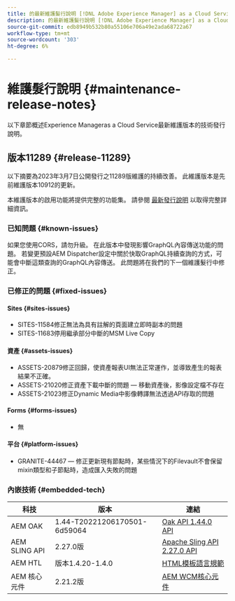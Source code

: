 ```yaml
---
title: 的最新維護髮行說明 [!DNL Adobe Experience Manager] as a Cloud Service。
description: 的最新維護髮行說明 [!DNL Adobe Experience Manager] as a Cloud Service。
source-git-commit: edb8949b532b80a55106e706a49e2ada68722a67
workflow-type: tm+mt
source-wordcount: '303'
ht-degree: 6%

---
```



# 維護髮行說明 {#maintenance-release-notes}

以下章節概述Experience Manageras a Cloud Service最新維護版本的技術發行說明。

## 版本11289 {#release-11289}

以下摘要為2023年3月7日公開發行之11289版維護的持續改善。 此維護版本是先前維護版本10912的更新。

本維護版本的啟用功能將提供完整的功能集。 請參閱 [最新發行說明](/help/release-notes/release-notes-cloud/release-notes-current.md) 以取得完整詳細資訊。

### 已知問題 {#known-issues}

如果您使用CORS，請勿升級。 在此版本中發現影響GraphQL內容傳送功能的問題。 若變更預設AEM Dispatcher設定中關於快取GraphQL持續查詢的方式，可能會中斷這類查詢的GraphQL內容傳送。 此問題將在我們的下一個維護髮行中修正。

### 已修正的問題 {#fixed-issues}

#### Sites {#sites-issues}

- SITES-11584修正無法為具有註解的頁面建立即時副本的問題
- SITES-11683停用繼承部分中斷的MSM Live Copy

#### 資產 {#assets-issues}

- ASSETS-20879修正回歸，使資產報表UI無法正常運作，並導致產生的報表結果不正確。
- ASSETS-21020修正資產下載中斷的問題 — 移動資產後，影像設定檔不存在
- ASSETS-21023修正Dynamic Media中影像轉譯無法透過API存取的問題

#### Forms {#forms-issues}

- 無

#### 平台 {#platform-issues}

- GRANITE-44467 — 修正更新現有節點時，某些情況下的Filevault不會保留mixin類型和子節點時，造成匯入失敗的問題

### 內嵌技術 {#embedded-tech}

| 科技 | 版本 | 連結 |
|---|---|---|
| AEM OAK | 1.44-T20221206170501-6d59064 | [Oak API 1.44.0 API](https://www.javadoc.io/doc/org.apache.jackrabbit/oak-api/1.44.0/index.html) |
| AEM SLING API | 2.27.0版 | [Apache Sling API 2.27.0 API](https://www.javadoc.io/doc/org.apache.sling/org.apache.sling.api/latest/index.html) |
| AEM HTL | 版本1.4.20-1.4.0 | [HTML模板語言規範](https://github.com/adobe/htl-spec) |
| AEM 核心元件 | 2.21.2版 | [AEM WCM核心元件](https://github.com/adobe/aem-core-wcm-components) |
